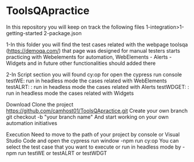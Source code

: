 # ToolsQApractice

In this repository you will keep on track the following files
1-integration>1-getting-started
2-package.json

1-In this folder you will find the test cases related with the webpage toolsqa (https://demoqa.com/) that page was designed for manual testers starts practicing
with Webelements for automation, WebElements - Alerts - Widgets and in future other functionalities should added there

2-In Script section you will found 
cy:op for open the cypress run console
testWE: run in headless mode the cases related with WebElements
testALRT: : run in headless mode the cases related with Alerts
testWDGET: : run in headless mode the cases related with Widgets

Download
Clone the project
https://github.com/camhost01/ToolsQApractice.git
Create your own branch 
git checkout -b "your branch name"
And start working on your own automation initiatives

Execution
Need to move to the path of your project by console or Visual Studio Code and open the cypress run window 
-npm run cy:op
You can select the test case that you want to execute
or
run in headless mode by
-npm run testWE or testALRT or testWDGT

